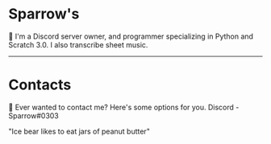 # Sparrow's #
🐶 I'm a Discord server owner, and programmer specializing in Python and Scratch 3.0. I also transcribe sheet music.

_____

# Contacts #
💬 Ever wanted to contact me? Here's some options for you.
Discord - Sparrow#0303

"Ice bear likes to eat jars of peanut butter"

